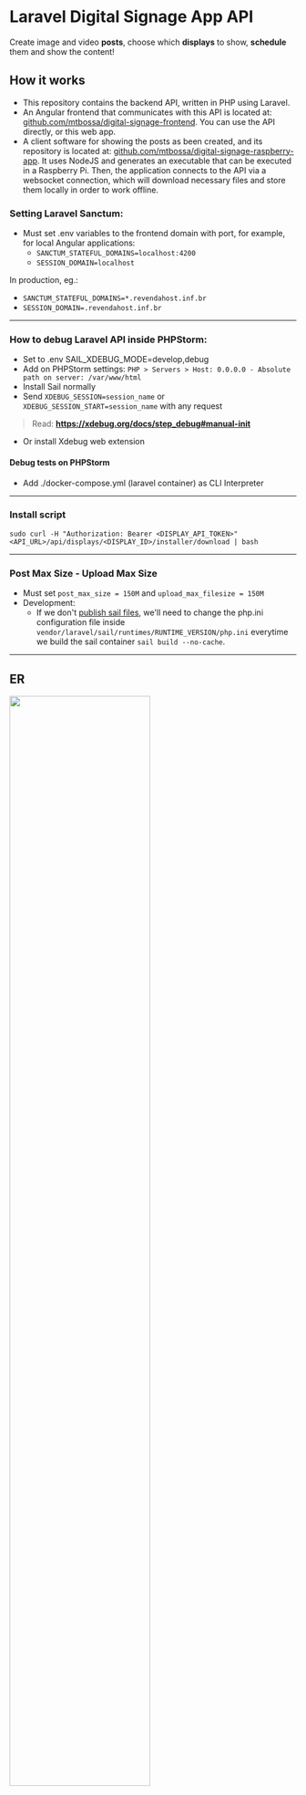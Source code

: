 
# Laravel Digital Signage App API

Create image and video **posts**, choose which **displays** to show, **schedule** them and show the content!

## How it works

 - This repository contains the backend API, written in PHP using
   Laravel.
 - An Angular frontend that communicates with this API is located at:
   [github.com/mtbossa/digital-signage-frontend](https://github.com/mtbossa/digital-signage-frontend).
   You can use the API directly, or this web app.
 - A client software for showing the posts as been created, and its
   repository is located at: 
   [github.com/mtbossa/digital-signage-raspberry-app](https://github.com/mtbossa/digital-signage-raspberry-app).
   It uses NodeJS and generates an executable that can be executed in a
   Raspberry Pi. Then, the application connects to the API via a
   websocket connection, which will download necessary files and store them locally in order to work offline.

### Setting Laravel Sanctum:

* Must set .env variables to the frontend domain with port, for example, for local Angular applications:
  * `SANCTUM_STATEFUL_DOMAINS=localhost:4200`
  * `SESSION_DOMAIN=localhost`

In production, eg.:

* `SANCTUM_STATEFUL_DOMAINS=*.revendahost.inf.br`
* `SESSION_DOMAIN=.revendahost.inf.br`

---

### How to debug Laravel API inside PHPStorm:

* Set to .env SAIL_XDEBUG_MODE=develop,debug
* Add on PHPStorm settings: `PHP > Servers > Host: 0.0.0.0 - Absolute path on server: /var/www/html`
* Install Sail normally
* Send `XDEBUG_SESSION=session_name` or `XDEBUG_SESSION_START=session_name` with any request

> Read: **https://xdebug.org/docs/step_debug#manual-init**

* Or install Xdebug web extension

#### Debug tests on PHPStorm

* Add ./docker-compose.yml (laravel container) as CLI Interpreter

---

### Install script

`sudo curl -H "Authorization: Bearer <DISPLAY_API_TOKEN>" <API_URL>/api/displays/<DISPLAY_ID>/installer/download | bash`

---

### Post Max Size - Upload Max Size

* Must set `post_max_size = 150M` and `upload_max_filesize = 150M`
* Development:
  * If we don't [publish sail files](https://laravel.com/docs/9.x/sail#sail-customization), we'll need to change the
    php.ini
    configuration file inside `vendor/laravel/sail/runtimes/RUNTIME_VERSION/php.ini` everytime we build the sail
    container `sail build --no-cache`.

---

## ER

<a href="https://i.ibb.co/Bw4t2p7/intus-er.jpg" target="_blank"><img width="70%" src="https://i.ibb.co/Bw4t2p7/intus-er.jpg"></a>

